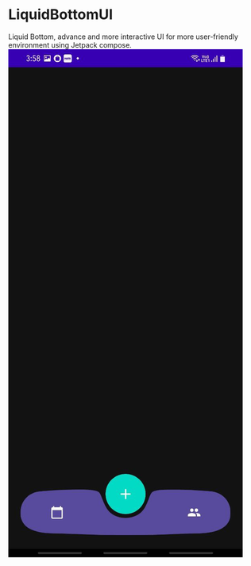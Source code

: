 # LiquidBottomUI
Liquid Bottom, advance and more interactive UI for more user-friendly environment using Jetpack compose.
![Screenshot](https://github.com/aryangupta02092002/LiquidBottomUI/blob/master/Screenshot/screenshot1.jpeg?raw=true)
